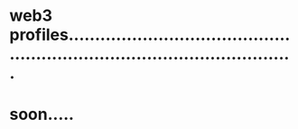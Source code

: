 # web3 profiles................................................................................................
# soon.....
